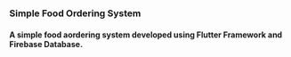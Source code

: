 <h3>Simple Food Ordering System</h3>
<h4>A simple food aordering system developed using Flutter Framework and Firebase Database.</h4>
